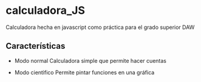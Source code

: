 # calculadora_JS

Calculadora hecha en javascript como práctica para el grado superior DAW

## Características

- Modo normal
Calculadora simple que permite hacer cuentas

- Modo cientìfico
Permite pintar funciones en una gráfica
